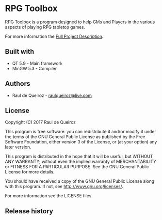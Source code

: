 # RPG Toolbox
RPG Toolbox is a program designed to help GMs and Players in the various aspects of playing RPG tabletop games.

For more information the [Full Project Description](docs/project-documentation/software_description.md ).

## Built with
* QT 5.9 - Main framework
* MinGW 5.3 - Compiler

## Authors
- Raul de Queiroz - raulqueiroz@live.com

## License
Copyright (C) 2017  Raul de Queiroz

This program is free software: you can redistribute it and/or modify
it under the terms of the GNU General Public License as published by
the Free Software Foundation, either version 3 of the License, or
(at your option) any later version.

This program is distributed in the hope that it will be useful,
but WITHOUT ANY WARRANTY; without even the implied warranty of
MERCHANTABILITY or FITNESS FOR A PARTICULAR PURPOSE.  See the
GNU General Public License for more details.

You should have received a copy of the GNU General Public License
along with this program.  If not, see <http://www.gnu.org/licenses/>.

For more information see the LICENSE files.

## Release history
